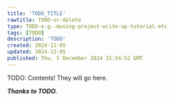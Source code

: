 ```yaml
---
title: 'TODO_TITLE'
rawtitle: TODO-or-delete
type: TODO-e.g.-musing-project-write-up-tutorial-etc
tags: [TODO]
description: 'TODO'
created: 2024-12-05
updated: 2024-12-05
published: Thu, 5 December 2024 15:54:52 GMT
---
```


TODO: Contents! They will go here.

***Thanks to TODO.***
